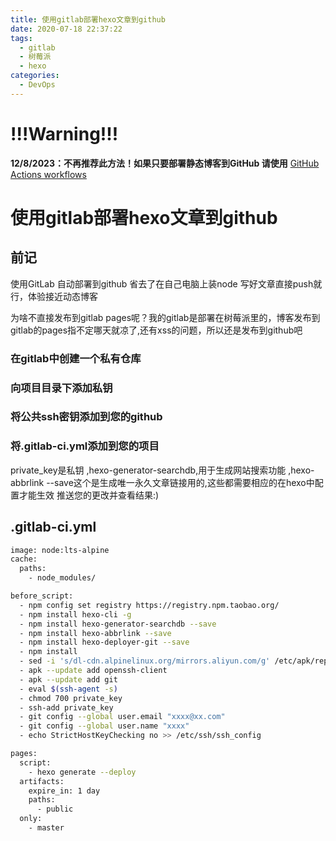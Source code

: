 ```yaml
---
title: 使用gitlab部署hexo文章到github
date: 2020-07-18 22:37:22
tags:
  - gitlab
  - 树莓派
  - hexo
categories:
  - DevOps
---
```

# **!!!Warning!!!**
**12/8/2023：不再推荐此方法！如果只要部署静态博客到GitHub 请使用**
[GitHub Actions  workflows](https://docs.github.com/en/actions/using-workflows)

# 使用gitlab部署hexo文章到github

## 前记
使用GitLab 自动部署到github 省去了在自己电脑上装node 写好文章直接push就行，体验接近动态博客

为啥不直接发布到gitlab pages呢？我的gitlab是部署在树莓派里的，博客发布到gitlab的pages指不定哪天就凉了,还有xss的问题，所以还是发布到github吧

### 在gitlab中创建一个私有仓库

### 向项目目录下添加私钥

### 将公共ssh密钥添加到您的github

### 将.gitlab-ci.yml添加到您的项目

private_key是私钥
,hexo-generator-searchdb,用于生成网站搜索功能
,hexo-abbrlink --save这个是生成唯一永久文章链接用的,这些都需要相应的在hexo中配置才能生效
推送您的更改并查看结果:)
 
## .gitlab-ci.yml

```bash
image: node:lts-alpine
cache:
  paths:
    - node_modules/

before_script:
  - npm config set registry https://registry.npm.taobao.org/
  - npm install hexo-cli -g
  - npm install hexo-generator-searchdb --save
  - npm install hexo-abbrlink --save
  - npm install hexo-deployer-git --save
  - npm install
  - sed -i 's/dl-cdn.alpinelinux.org/mirrors.aliyun.com/g' /etc/apk/repositories
  - apk --update add openssh-client
  - apk --update add git
  - eval $(ssh-agent -s)
  - chmod 700 private_key
  - ssh-add private_key
  - git config --global user.email "xxxx@xx.com"
  - git config --global user.name "xxxx"
  - echo StrictHostKeyChecking no >> /etc/ssh/ssh_config

pages:
  script:
    - hexo generate --deploy
  artifacts:
    expire_in: 1 day
    paths:
      - public
  only:
    - master
```
